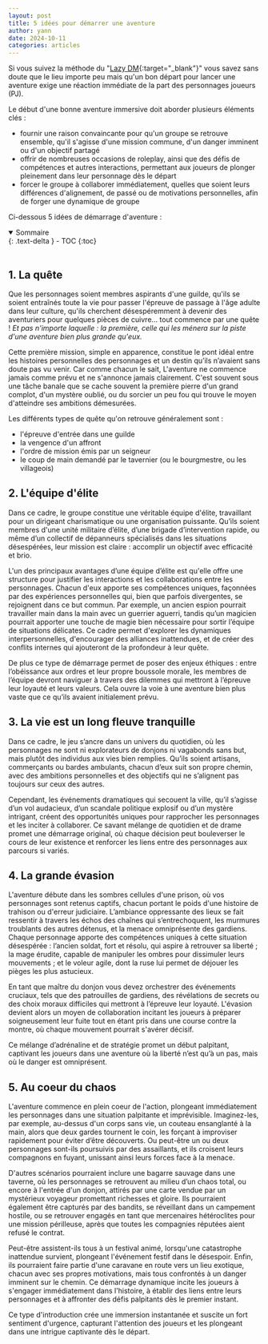 ```yaml
---
layout: post
title: 5 idées pour démarrer une aventure
author: yann
date: 2024-10-11
categories: articles
---
```


Si vous suivez la méthode du "[Lazy DM](https://slyflourish.com/lazydm/){:target="_blank"}" vous savez sans doute que le lieu importe peu mais qu'un bon départ pour lancer une aventure exige une réaction immédiate de la part des personnages joueurs (PJ). 

Le début d'une bonne aventure immersive doit aborder plusieurs éléments clés :
 - fournir une raison convaincante pour qu'un groupe se retrouve ensemble, qu'il s'agisse d'une mission commune, d'un danger imminent ou d'un objectif partagé
 - offrir de nombreuses occasions de roleplay, ainsi que des défis de compétences et autres interactions, permettant aux joueurs de plonger pleinement dans leur personnage dès le départ
 - forcer le groupe à collaborer immédiatement, quelles que soient leurs différences d'alignement, de passé ou de motivations personnelles, afin de forger une dynamique de groupe

Ci-dessous 5 idées de démarrage d'aventure :
<br />

<details open markdown="block">
  <summary>
    Sommaire
  </summary>
  {: .text-delta }
- TOC
{:toc}
</details>

<br />

## 1. La quête

Que les personnages soient membres aspirants d'une guilde, qu'ils se soient entraînés toute la vie pour passer l'épreuve de passage à l'âge adulte dans leur culture, qu'ils cherchent désespéremment à devenir des aventuriers pour quelques pièces de cuivre...  tout commence par une quête ! *Et pas n'importe laquelle : la première, celle qui les ménera sur la piste d'une aventure bien plus grande qu'eux.*

Cette première mission, simple en apparence, constitue le pont idéal entre les histoires personnelles des personnages et un destin qu’ils n’avaient sans doute pas vu venir. Car comme chacun le sait, L'aventure ne commence jamais comme prévu et ne s'annonce jamais clairement. C'est souvent sous une tâche banale que se cache souvent la première pierre d'un grand complot, d'un mystère oublié, ou du sorcier un peu fou qui trouve le moyen d'atteindre ses ambitions démesurées.

Les différents types de quête qu'on retrouve généralement sont :
 - l'épreuve d'entrée dans une guilde
 - la vengence d'un affront
 - l'ordre de mission émis par un seigneur
 - le coup de main demandé par le tavernier (ou le bourgmestre, ou les villageois)


## 2. L'équipe d'élite

Dans ce cadre, le groupe constitue une véritable équipe d'élite, travaillant pour un dirigeant charismatique ou une organisation puissante. Qu’ils soient membres d'une unité militaire d’élite, d’une brigade d’intervention rapide, ou même d’un collectif de dépanneurs spécialisés dans les situations désespérées, leur mission est claire : accomplir un objectif avec efficacité et brio.

L'un des principaux avantages d’une équipe d’élite est qu'elle offre une structure pour justifier les interactions et les collaborations entre les personnages. Chacun d'eux apporte ses compétences uniques, façonnées par des expériences personnelles qui, bien que parfois divergentes, se rejoignent dans ce but commun. Par exemple, un ancien espion pourrait travailler main dans la main avec un guerrier aguerri, tandis qu’un magicien pourrait apporter une touche de magie bien nécessaire pour sortir l’équipe de situations délicates. Ce cadre permet d'explorer les dynamiques interpersonnelles, d'encourager des alliances inattendues, et de créer des conflits internes qui ajouteront de la profondeur à leur quête.

De plus ce type de démarrage permet de poser des enjeux éthiques : entre l’obéissance aux ordres et leur propre boussole morale, les membres de l’équipe devront naviguer à travers des dilemmes qui mettront à l’épreuve leur loyauté et leurs valeurs. Cela ouvre la voie à une aventure bien plus vaste que ce qu’ils avaient initialement prévu.


## 3. La vie est un long fleuve tranquille

Dans ce cadre, le jeu s’ancre dans un univers du quotidien, où les personnages ne sont ni explorateurs de donjons ni vagabonds sans but, mais plutôt des individus aux vies bien remplies. Qu’ils soient artisans, commerçants ou bardes ambulants, chacun d’eux suit son propre chemin, avec des ambitions personnelles et des objectifs qui ne s’alignent pas toujours sur ceux des autres.

Cependant, les événements dramatiques qui secouent la ville, qu’il s’agisse d’un vol audacieux, d’un scandale politique explosif ou d’un mystère intrigant, créent des opportunités uniques pour rapprocher les personnages et les inciter à collaborer. Ce savant mélange de quotidien et de drame promet une démarrage original, où chaque décision peut bouleverser le cours de leur existence et renforcer les liens entre des personnages aux parcours si variés.


## 4. La grande évasion

L'aventure débute dans les sombres cellules d'une prison, où vos personnages sont retenus captifs, chacun portant le poids d'une histoire de trahison ou d'erreur judiciaire. L’ambiance oppressante des lieux se fait ressentir à travers les échos des chaînes qui s’entrechoquent, les murmures troublants des autres détenus, et la menace omniprésente des gardiens. Chaque personnage apporte des compétences uniques à cette situation désespérée : l’ancien soldat, fort et résolu, qui aspire à retrouver sa liberté ; la mage érudite, capable de manipuler les ombres pour dissimuler leurs mouvements ; et le voleur agile, dont la ruse lui permet de déjouer les pièges les plus astucieux.

En tant que maître du donjon vous devez orchestrer des événements cruciaux, tels que des patrouilles de gardiens, des révélations de secrets ou des choix moraux difficiles qui mettront à l’épreuve leur loyauté. L'évasion devient alors un moyen de collaboration incitant les joueurs à préparer soigneusement leur fuite tout en étant pris dans une course contre la montre, où chaque mouvement pourrait s'avérer décisif. 

Ce mélange d’adrénaline et de stratégie promet un début palpitant, captivant les joueurs dans une aventure où la liberté n’est qu’à un pas, mais où le danger est omniprésent.


## 5. Au coeur du chaos

L'aventure commence en plein coeur de l'action, plongeant immédiatement les personnages dans une situation palpitante et imprévisible. Imaginez-les, par exemple, au-dessus d'un corps sans vie, un couteau ensanglanté à la main, alors que deux gardes tournent le coin, les forçant à improviser rapidement pour éviter d’être découverts. Ou peut-être un ou deux personnages sont-ils poursuivis par des assaillants, et ils croisent leurs compagnons en fuyant, unissant ainsi leurs forces face à la menace.

D'autres scénarios pourraient inclure une bagarre sauvage dans une taverne, où les personnages se retrouvent au milieu d’un chaos total, ou encore à l'entrée d'un donjon, attirés par une carte vendue par un mystérieux voyageur promettant richesses et gloire. Ils pourraient également être capturés par des bandits, se réveillant dans un campement hostile, ou se retrouver engagés en tant que mercenaires hétéroclites pour une mission périlleuse, après que toutes les compagnies réputées aient refusé le contrat.

Peut-être assistent-ils tous à un festival animé, lorsqu'une catastrophe inattendue survient, plongeant l'événement festif dans le désespoir. Enfin, ils pourraient faire partie d'une caravane en route vers un lieu exotique, chacun avec ses propres motivations, mais tous confrontés à un danger imminent sur le chemin. Ce démarrage dynamique incite les joueurs à s'engager immédiatement dans l'histoire, à établir des liens entre leurs personnages et à affronter des défis palpitants dès le premier instant.

Ce type d'introduction crée une immersion instantanée et suscite un fort sentiment d'urgence, capturant l'attention des joueurs et les plongeant dans une intrigue captivante dès le départ.

